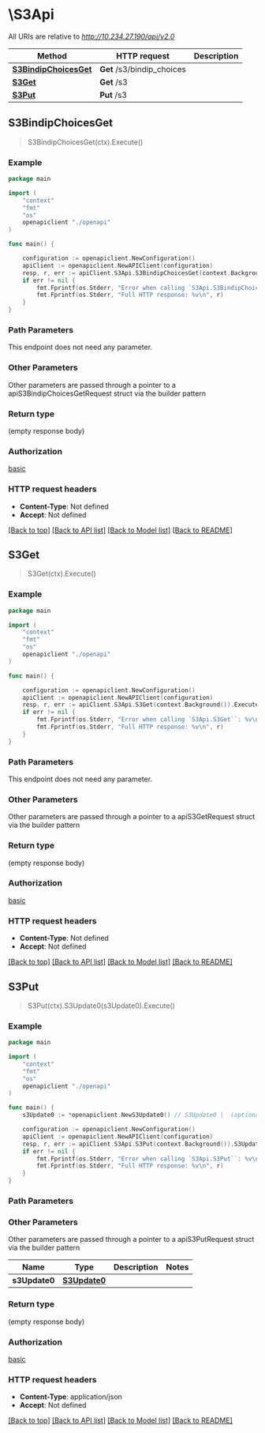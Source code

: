 # \S3Api

All URIs are relative to *http://10.234.27.190/api/v2.0*

Method | HTTP request | Description
------------- | ------------- | -------------
[**S3BindipChoicesGet**](S3Api.md#S3BindipChoicesGet) | **Get** /s3/bindip_choices | 
[**S3Get**](S3Api.md#S3Get) | **Get** /s3 | 
[**S3Put**](S3Api.md#S3Put) | **Put** /s3 | 



## S3BindipChoicesGet

> S3BindipChoicesGet(ctx).Execute()





### Example

```go
package main

import (
    "context"
    "fmt"
    "os"
    openapiclient "./openapi"
)

func main() {

    configuration := openapiclient.NewConfiguration()
    apiClient := openapiclient.NewAPIClient(configuration)
    resp, r, err := apiClient.S3Api.S3BindipChoicesGet(context.Background()).Execute()
    if err != nil {
        fmt.Fprintf(os.Stderr, "Error when calling `S3Api.S3BindipChoicesGet``: %v\n", err)
        fmt.Fprintf(os.Stderr, "Full HTTP response: %v\n", r)
    }
}
```

### Path Parameters

This endpoint does not need any parameter.

### Other Parameters

Other parameters are passed through a pointer to a apiS3BindipChoicesGetRequest struct via the builder pattern


### Return type

 (empty response body)

### Authorization

[basic](../README.md#basic)

### HTTP request headers

- **Content-Type**: Not defined
- **Accept**: Not defined

[[Back to top]](#) [[Back to API list]](../README.md#documentation-for-api-endpoints)
[[Back to Model list]](../README.md#documentation-for-models)
[[Back to README]](../README.md)


## S3Get

> S3Get(ctx).Execute()



### Example

```go
package main

import (
    "context"
    "fmt"
    "os"
    openapiclient "./openapi"
)

func main() {

    configuration := openapiclient.NewConfiguration()
    apiClient := openapiclient.NewAPIClient(configuration)
    resp, r, err := apiClient.S3Api.S3Get(context.Background()).Execute()
    if err != nil {
        fmt.Fprintf(os.Stderr, "Error when calling `S3Api.S3Get``: %v\n", err)
        fmt.Fprintf(os.Stderr, "Full HTTP response: %v\n", r)
    }
}
```

### Path Parameters

This endpoint does not need any parameter.

### Other Parameters

Other parameters are passed through a pointer to a apiS3GetRequest struct via the builder pattern


### Return type

 (empty response body)

### Authorization

[basic](../README.md#basic)

### HTTP request headers

- **Content-Type**: Not defined
- **Accept**: Not defined

[[Back to top]](#) [[Back to API list]](../README.md#documentation-for-api-endpoints)
[[Back to Model list]](../README.md#documentation-for-models)
[[Back to README]](../README.md)


## S3Put

> S3Put(ctx).S3Update0(s3Update0).Execute()





### Example

```go
package main

import (
    "context"
    "fmt"
    "os"
    openapiclient "./openapi"
)

func main() {
    s3Update0 := *openapiclient.NewS3Update0() // S3Update0 |  (optional)

    configuration := openapiclient.NewConfiguration()
    apiClient := openapiclient.NewAPIClient(configuration)
    resp, r, err := apiClient.S3Api.S3Put(context.Background()).S3Update0(s3Update0).Execute()
    if err != nil {
        fmt.Fprintf(os.Stderr, "Error when calling `S3Api.S3Put``: %v\n", err)
        fmt.Fprintf(os.Stderr, "Full HTTP response: %v\n", r)
    }
}
```

### Path Parameters



### Other Parameters

Other parameters are passed through a pointer to a apiS3PutRequest struct via the builder pattern


Name | Type | Description  | Notes
------------- | ------------- | ------------- | -------------
 **s3Update0** | [**S3Update0**](S3Update0.md) |  | 

### Return type

 (empty response body)

### Authorization

[basic](../README.md#basic)

### HTTP request headers

- **Content-Type**: application/json
- **Accept**: Not defined

[[Back to top]](#) [[Back to API list]](../README.md#documentation-for-api-endpoints)
[[Back to Model list]](../README.md#documentation-for-models)
[[Back to README]](../README.md)

